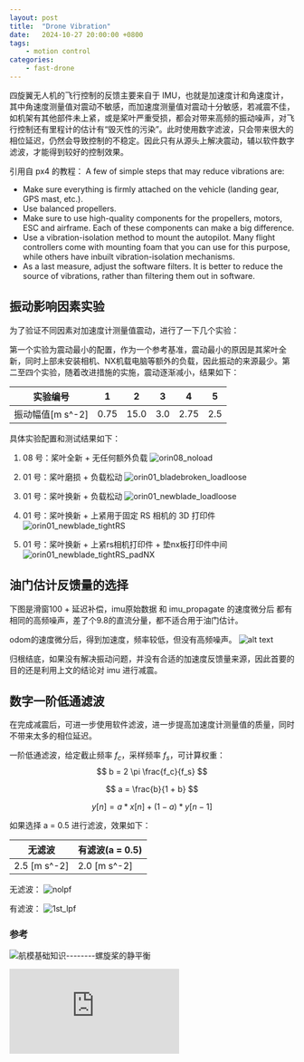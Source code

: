```yaml
---
layout: post
title:  "Drone Vibration"
date:   2024-10-27 20:00:00 +0800
tags: 
    - motion control
categories:
    - fast-drone
---
```



四旋翼无人机的飞行控制的反馈主要来自于 IMU，也就是加速度计和角速度计，其中角速度测量值对震动不敏感，而加速度测量值对震动十分敏感，若减震不佳，如机架有其他部件未上紧，或是桨叶严重受损，都会对带来高频的振动噪声，对飞行控制还有里程计的估计有“毁灭性的污染”。此时使用数字滤波，只会带来很大的相位延迟，仍然会导致控制的不稳定。因此只有从源头上解决震动，辅以软件数字滤波，才能得到较好的控制效果。

引用自 px4 的教程：
A few of simple steps that may reduce vibrations are:

- Make sure everything is firmly attached on the vehicle (landing gear, GPS mast, etc.).
- Use balanced propellers.
- Make sure to use high-quality components for the propellers, motors, ESC and airframe. Each of these components can make a big difference.
- Use a vibration-isolation method to mount the autopilot. Many flight controllers come with mounting foam that you can use for this purpose, while others have inbuilt vibration-isolation mechanisms.
- As a last measure, adjust the software filters. It is better to reduce the source of vibrations, rather than filtering them out in software.

## 振动影响因素实验

为了验证不同因素对加速度计测量值震动，进行了一下几个实验：

第一个实验为震动最小的配置，作为一个参考基准，震动最小的原因是其桨叶全新，同时上部未安装相机、NX机载电脑等额外的负载，因此振动的来源最少。第二至四个实验，随着改进措施的实施，震动逐渐减小，结果如下：

|实验编号|1|2|3|4|5|
|-|-|-|-|-|-|
|振动幅值[m s^-2]|0.75|15.0|3.0|2.75|2.5|

具体实验配置和测试结果如下：

1.  08 号：桨叶全新 + 无任何额外负载
![orin08_noload](/assets/2024-10-27-drone-vibration/orin08_noload.png)

2. 01 号：桨叶磨损 + 负载松动
![orin01_bladebroken_loadloose](/assets/2024-10-27-drone-vibration/orin01_bladebroken_loadloose.png)

3. 01 号：桨叶换新 + 负载松动
![orin01_newblade_loadloose](/assets/2024-10-27-drone-vibration/orin01_newblade_loadloose.png)

4. 01 号：桨叶换新 + 上紧用于固定 RS 相机的 3D 打印件
![orin01_newblade_tightRS](/assets/2024-10-27-drone-vibration/orin01_newblade_tightRS.png)

5. 01 号：桨叶换新 + 上紧rs相机打印件 + 垫nx板打印件中间
![orin01_newblade_tightRS_padNX](/assets/2024-10-27-drone-vibration/orin01_newblade_tightRS_padNX.png)


## 油门估计反馈量的选择

下图是滑窗100 + 延迟补偿，imu原始数据 和 imu_propagate 的速度微分后 都有相同的高频噪声，差了个9.8的直流分量，都不适合用于油门估计。

odom的速度微分后，得到加速度，频率较低，但没有高频噪声。
![alt text](/assets/2024-10-27-drone-vibration/image.png)

归根结底，如果没有解决振动问题，并没有合适的加速度反馈量来源，因此首要的目的还是利用上文的结论对 imu 进行减震。

## 数字一阶低通滤波

在完成减震后，可进一步使用软件滤波，进一步提高加速度计测量值的质量，同时不带来太多的相位延迟。

一阶低通滤波，给定截止频率 $f_c$，采样频率 $f_s$，可计算权重：
$$
b = 2 \pi \frac{f_c}{f_s}
$$

$$
a = \frac{b}{1 + b}
$$

$$
y[n] = a * x[n] + (1-a) * y[n-1]
$$

如果选择 a = 0.5 进行滤波，效果如下：

|无滤波|有滤波(a = 0.5)|
|-|-|
|2.5 [m s^-2]|2.0 [m s^-2]|

无滤波：
![nolpf](/assets/2024-10-27-drone-vibration/nolpf.png)

有滤波：
![1st_lpf](/assets/2024-10-27-drone-vibration/1st_lpf.png)

### 参考

![航模基础知识--------螺旋桨的静平衡 ](https://www.douban.com/group/topic/86585459/?_i=9946276ISFgcZ_,1901979ISFgcZ_)

![Vibration Isolation - px4](https://docs.px4.io/main/en/assembly/vibration_isolation.html)